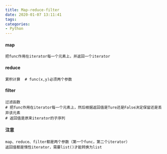 ```yaml
---
title: Map-reduce-filter
date: 2020-01-07 13:11:41
tags:
categories:
- Python
---
```


#### map

```
把func作用在iterator每一个元素上，并返回一个iterator
```

#### reduce

```
累积计算  # func(x,y)必须两个参数
```

#### filter

```
过滤函数 
# 把func作用在iterator每一个元素上，然后根据返回值是Ture还是False决定保留还是丢弃该元素
# 返回值是原来iterator的子序列
```

#### 注意

```
map、reduce、filter都是两个参数（第一个func，第二个iterator）
返回值都是惰性iterator，需要list()才能转换为list
```


